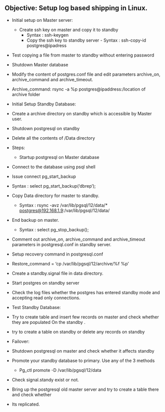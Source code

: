 ## Objective: Setup log based shipping in Linux.

- Initial setup on Master server:
    - Create ssh key on master and copy it to standby
      - Syntax : ssh-keygen
      - Copy the ssh key to standby server
             - Syntax : ssh-copy-id  postgres@ipadress
- Test copying a file from master to standby without entering password
- Shutdown Master database 
- Modify the content of postgres.conf file and edit parameters archive_on, archive_command and archive_timeout.
- Archive_command: rsync -a %p postgres@ipaddress:/location of archive folder

- Initial Setup Standby Database:
- Create a archive directory on standby which is accessible by Master user.
- Shutdown postgresql on standby
- Delete all the contents of /Data directory

- Steps:
  - Startup postgresql on Master database
- Connect to the database using psql shell
- Issue connect pg_start_backup
- Syntax : select pg_start_backup(‘dbrep’);
- Copy Data directory for master to standby.
   - Syntax : rsync -avz /var/lib/pgsql/12/data/* postgres@192.168.1.9:/var/lib/pgsql/12/data/
- End backup on master.
   - Syntax : select pg_stop_backup();
- Comment out archive_on, archive_command and archive_timeout parameters in postgresql.conf in standby server.
- Setup recovery command in postgresql.conf
- Restore_command = ‘cp /var/lib/pgsql/12/archive/%f %p’
- Create a standby.signal file in data directory.
- Start postgres on standby server
- Check the log files whether the postgres has entered standby mode and accepting read only connections.


- Test Standby Database:
- Try to create table and insert few records on master and check whether they are populated On the standby . 
- try to create a table on standby or delete any records on standby

- Failover:
- Shutdown postgresql on master and check whether it affects standby
- Promote your standby database to primary. Use any of the 3 methods
     - Pg_ctl promote -D /var/lib/pgsql/12/data
- Check signal.standy exist or not.
- Bring up the postgresql old master server and try to create a table there and check whether
- Its replicated.
